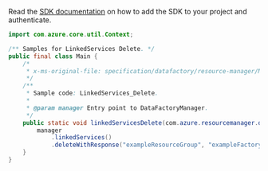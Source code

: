 Read the [SDK documentation](https://github.com/Azure/azure-sdk-for-java/blob/azure-resourcemanager-datafactory_1.0.0-beta.6/sdk/datafactory/azure-resourcemanager-datafactory/README.md) on how to add the SDK to your project and authenticate.

```java
import com.azure.core.util.Context;

/** Samples for LinkedServices Delete. */
public final class Main {
    /*
     * x-ms-original-file: specification/datafactory/resource-manager/Microsoft.DataFactory/stable/2018-06-01/examples/LinkedServices_Delete.json
     */
    /**
     * Sample code: LinkedServices_Delete.
     *
     * @param manager Entry point to DataFactoryManager.
     */
    public static void linkedServicesDelete(com.azure.resourcemanager.datafactory.DataFactoryManager manager) {
        manager
            .linkedServices()
            .deleteWithResponse("exampleResourceGroup", "exampleFactoryName", "exampleLinkedService", Context.NONE);
    }
}
```
